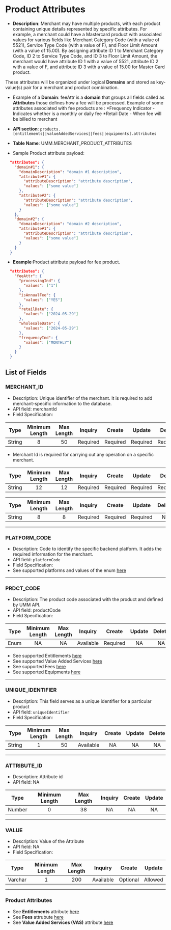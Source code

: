 # Product Attributes

* **Description**: Merchant may have multiple products, with  each product containing unique details represented by specific attributes. For example, a merchant could have a Mastercard product with associated values for various fields like Merchant Category Code (with a value of 5521), Service Type Code (with a value of F), and Floor Limit Amount (with a value of 15.00). By assigning attribute ID 1 to Merchant Category Code, ID 2 to Service Type Code, and ID 3 to Floor Limit Amount, the merchant would have attribute ID 1 with a value of 5521, attribute ID 2 with a value of F, and attribute ID 3 with a value of 15.00 for Master Card product.

These attributes will be organized under logical **Domains** and stored as key-value(s) pair for a merchant  and product combination. 

* Example of a **Domain**: feeAttr is a **domain** that groups all fields called as **Attributes** those defines how a fee will be processed. Example of some attributes associated with fee products are :
      *Frequency Indicator - Indicates whether is a monthly or daily fee 
      *Retail Date - When fee will be billed to merchant 

* **API section**: `products.[entitlements||valueAddedServices||fees||equipments].attributes`
* **Table Name**: UMM.MERCHANT_PRODUCT_ATTRIBUTES 

* Sample Product attribute payload:

```json
  "attributes": {
    "domain#1": {
      "domainDescription": "domain #1 description",
      "attribute#1": {
        "attributeDescription": "attribute description",
        "values": ["some value"]
      },
      "attribute#2": {
        "attributeDescription": "attribute description",
        "values": ["some value"]
      }
    },
    "domain#2": {
      "domainDescription": "domain #2 description",
      "attribute#1": {
        "attributeDescription": "attribute description",
        "values": ["some value"]
      }
    }
  }
```

* **Example**:Product attribute payload for fee product. 

```json
  "attributes": {
    "feeAttr": {
      "processingInd": {
        "values": ["1"]
      },
      "isAnnualFee": {
        "values": ["YES"]
      },
      "retailDate": {
        "values": ["2024-05-29"]
      },
      "wholesaleDate": {
        "values": ["2024-05-29"]
      },
      "frequencyInd": {
        "values": ["MONTHLY"]
      }
    }
  }
```


## List of Fields

### MERCHANT_ID

* Description: Unique identifier of the merchant. It is required to add merchant-specific information to the database.
* API field: merchantId
* Field Specification:

<!-- type: tab 
titles: UMM, North, GMA 
-->

| Type   | Minimum Length | Max Length | Inquiry  |    Create    |    Update    |    Delete    |
|--------|:--------------:|:----------:|:--------:|:------------:|:------------:|:------------:|
| String  | 8        |    50        |    Required     | Required     | Required |    Required     |

* Merchant Id is required for carrying out any operation on a specific merchant.

<!-- type: tab -->

| Type   | Minimum Length | Max Length | Inquiry  |    Create    |    Update    |    Delete    |
|--------|:--------------:|:----------:|:--------:|:------------:|:------------:|:------------:|
| String   | 12        |    12        | Required   | Required   | Required   | Required     |

<!-- type: tab -->

| Type   | Minimum Length | Max Length | Inquiry  |    Create    |    Update    |    Delete    |
|--------|:--------------:|:----------:|:--------:|:------------:|:------------:|:------------:|
| String  | 8        |    8        |    Required     | Required     | Required  |       NA     |

<!-- type: tab-end -->

---

### PLATFORM_CODE

* Description: Code to identify the specific backend platform. It adds the required information for the merchant.
* API field: `platformCode`
* Field Specification:
* See supported platforms and values of the enum [here](?path=docs/specification/supportedPlatforms.md)

<!-- type: tab-end -->
---


### PRDCT_CODE

* Description: The product code associated with the product and defined by UMM API.
* API field: productCode
* Field Specification:

<!-- type: tab 
titles: UMM
-->

| Type   | Minimum Length | Max Length | Inquiry | Create | Update | Delete |
|--------|:--------------:|:----------:|:-------:|:------:|:------:|:------:|
| Enum   |   NA   |   NA  |  Available |  Required   |     NA      |   NA   |

* See supported Entitlements [here](?path=docs/specification/products_entitlements.md)
* See supported Value Added Services [here](?path=docs/specification/products_vas.md)
* See supported Fees [here](?path=docs/specification/products_fees.md)
* See supported Equipments [here](?path=docs/specification/products_equipments.md)

<!-- type: tab-end -->
---

### UNIQUE_IDENTIFIER

* Description: This field serves as a unique identifier for a particular product
* API field: `uniqueIdentifier`
* Field Specification:

<!-- type: tab 
titles: UMM 
-->

| Type   | Minimum Length | Max Length | Inquiry  |    Create    |    Update    |    Delete    |
|--------|:--------------:|:----------:|:--------:|:------------:|:------------:|:------------:|
| String  | 1        |    50       |    Available     | NA     |      NA       |    NA         |


<!-- type: tab-end -->
---

### ATTRIBUTE_ID 


* Description: Attribute id 
* API field: NA

<!-- type: tab 
titles: UMM
-->

| Type    | Minimum Length | Max Length | Inquiry | Create | Update |
|---------|:--------------:|:----------:|:-------:|:------:|:------:|
| Number  |      0         |     38     |   NA   |  NA   |  NA   |

<!-- type: tab-end -->

---

### VALUE

* Description: Value of the Attribute
* API field: NA
* Field Specification:

<!-- type: tab 
titles: UMM
-->

| Type     | Minimum Length | Max Length | Inquiry | Create | Update |
|----------|:--------------:|:----------:|:-------:|:------:|:------:|
| Varchar  |      1       |    200     |   Available   |  Optional   |  Allowed   |

  
<!-- type: tab-end -->

---


### Product Attributes

* See **Entitlements** attribute [here](?path=docs/specification/merchant/prodAttributes_Entitlements.md)
* See **Fees** attrubute [here](?path=docs/specification/merchant/productAttributes_fees.md)
* See **Value Added Services (VAS)** attribute [here](?path=docs/specification/merchant/productAttributes_VAS.md)
